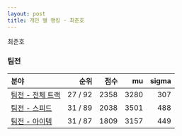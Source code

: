 ```yaml
---
layout: post
title: 개인 별 랭킹 - 최준호
---
```


최준호


### 팀전

| 분야 | 순위 | 점수 | mu | sigma |
|:---|---:|---:|---:|---:|
| [팀전 - 전체 트랙](../team-full) | 27 / 92 | 2358 | 3280 | 307 |
| [팀전 - 스피드](../team-speed) | 31 / 89 | 2038 | 3501 | 488 |
| [팀전 - 아이템](../team-item) | 31 / 87 | 1809 | 3157 | 449 |

